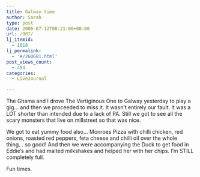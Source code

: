 ```yaml
---
title: Galway time
author: Sarah
type: post
date: 2006-07-12T08:21:00+00:00
url: /907/
lj_itemid:
  - 1018
lj_permalink:
  - '#/260681.html'
post_views_count:
  - 454
categories:
  - LiveJournal

---
```

The Ghama and I drove The Vertiginous One to Galway yesterday to play a gig&#8230; and then we proceeded to miss it. It wasn&#8217;t entirely our fault. It was a LOT shorter than intended due to a lack of PA. Still we got to see all the scary monsters that live on millstreet so that was nice.

We got to eat yummy food also&#8230; Monroes Pizza with chilli chicken, red onions, roasted red peppers, feta cheese and chilli oil over the whole thing&#8230; so good! And then we were accompanying the Duck to get food in Eddie&#8217;s and had malted milkshakes and helped her with her chips. I&#8217;m STILL completely full.

Fun times.